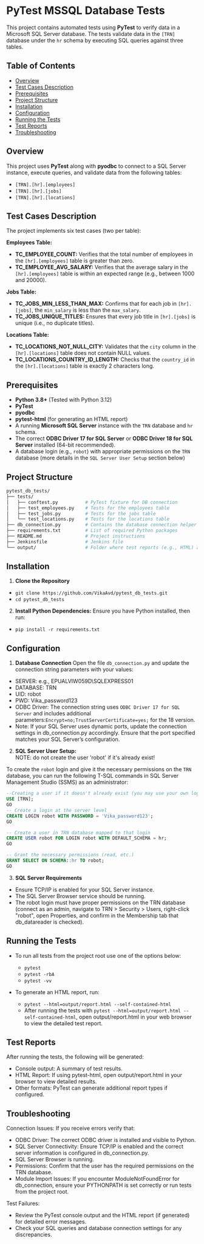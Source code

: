 # PyTest MSSQL Database Tests

This project contains automated tests using **PyTest** to verify data in a Microsoft SQL Server database. The tests validate data in the `[TRN]` database under the `hr` schema by executing SQL queries against three tables.

## Table of Contents
- [Overview](#overview)
- [Test Cases Description](#test-cases-description)
- [Prerequisites](#prerequisites)
- [Project Structure](#project-structure)
- [Installation](#installation)
- [Configuration](#configuration)
- [Running the Tests](#running-the-tests)
- [Test Reports](#test-reports)
- [Troubleshooting](#troubleshooting)

## Overview
This project uses **PyTest** along with **pyodbc** to connect to a SQL Server instance, execute queries, and validate data from the following tables:
- `[TRN].[hr].[employees]`
- `[TRN].[hr].[jobs]`
- `[TRN].[hr].[locations]`

## Test Cases Description
The project implements six test cases (two per table):

**Employees Table:**
- **TC_EMPLOYEE_COUNT:** Verifies that the total number of employees in the `[hr].[employees]` table is greater than zero.
- **TC_EMPLOYEE_AVG_SALARY:** Verifies that the average salary in the `[hr].[employees]` table is within an expected range (e.g., between 1000 and 20000).

**Jobs Table:**
- **TC_JOBS_MIN_LESS_THAN_MAX:** Confirms that for each job in `[hr].[jobs]`, the `min_salary` is less than the `max_salary`.
- **TC_JOBS_UNIQUE_TITLES:** Ensures that every job title in `[hr].[jobs]` is unique (i.e., no duplicate titles).

**Locations Table:**
- **TC_LOCATIONS_NOT_NULL_CITY:** Validates that the `city` column in the `[hr].[locations]` table does not contain NULL values.
- **TC_LOCATIONS_COUNTRY_ID_LENGTH:** Checks that the `country_id` in the `[hr].[locations]` table is exactly 2 characters long.

## Prerequisites
- **Python 3.8+** (Tested with Python 3.12)
- **PyTest**
- **pyodbc**
- **pytest-html** (for generating an HTML report)
- A running **Microsoft SQL Server** instance with the `TRN` database and `hr` schema.
- The correct **ODBC Driver 17 for SQL Server** or **ODBC Driver 18 for SQL Server** installed (64-bit recommended).
- A database login (e.g., `robot`) with appropriate permissions on the `TRN` database (more details in the `SQL Server User Setup` section below)

## Project Structure
```bash
pytest_db_tests/
├── tests/
│   ├── conftest.py          # PyTest fixture for DB connection
│   ├── test_employees.py    # Tests for the employees table
│   ├── test_jobs.py         # Tests for the jobs table
│   └── test_locations.py    # Tests for the locations table
├── db_connection.py         # Contains the database connection helper function
├── requirements.txt         # List of required Python packages
├── README.md                # Project instructions
├── Jenkinsfile              # Jenkins file
└── output/                  # Folder where test reports (e.g., HTML) are generated
```

## Installation
1. **Clone the Repository**  
- `git clone https://github.com/VikaAvd/pytest_db_tests.git`
- `cd pytest_db_tests`

2. **Install Python Dependencies:** 
Ensure you have Python installed, then run:
- `pip install -r requirements.txt`

## Configuration
1. **Database Connection**
Open the file `db_connection.py` and update the connection string parameters with your values:
- SERVER: e.g., EPUALVIW059D\\SQLEXPRESS01 
- DATABASE: TRN
- UID: robot
- PWD: Vika_password123
- ODBC Driver: The connection string uses `ODBC Driver 17 for SQL Server` and includes additional parameters:`Encrypt=no;TrustServerCertificate=yes;` for the 18 version.
- Note: If your SQL Server uses dynamic ports, update the connection settings in db_connection.py accordingly. Ensure that the port specified matches your SQL Server’s configuration.


2. **SQL Server User Setup:**  
  NOTE: do not create the user 'robot' if it's already exist!
  
  To create the `robot` login and give it the necessary permissions on the `TRN` database, you can run the following T-SQL commands in SQL Server Management Studio (SSMS) as an administrator:

   ```sql
   --Creating a user if it doesn't already exist (you may use your own login and password - just update the corresponding settings in db_connection.robot).
   USE [TRN];
   GO
   -- Create a login at the server level 
   CREATE LOGIN robot WITH PASSWORD = 'Vika_password123';
   GO

   -- Create a user in TRN database mapped to that login
   CREATE USER robot FOR LOGIN robot WITH DEFAULT_SCHEMA = hr;
   GO

   -- Grant the necessary permissions (read, etc.)
   GRANT SELECT ON SCHEMA::hr TO robot;
   GO
   ```

3. **SQL Server Requirements**
- Ensure TCP/IP is enabled for your SQL Server instance.
- The SQL Server Browser service should be running.
- The robot login must have proper permissions on the TRN database (connect as an admin, navigate to TRN > Security > Users, right-click "robot", open Properties, and confirm in the Membership tab that db_datareader is checked).

## Running the Tests
- To run all tests from the project root use one of the options below:
   - `pytest`
   - `pytest -rbA`
   - `pytest -vv`
 
- To generate an HTML report, run:
   - `pytest --html=output/report.html --self-contained-html`
   - After running the tests with `pytest --html=output/report.html --self-contained-html`, open output/report.html in your web browser to view the detailed test report.

## Test Reports
After running the tests, the following will be generated:
- Console output: A summary of test results.
- HTML Report: If using pytest-html, open output/report.html in your browser to view detailed results.
- Other formats: PyTest can generate additional report types if configured.

## Troubleshooting
Connection Issues:
If you receive errors verify that:
- ODBC Driver: The correct ODBC driver is installed and visible to Python.
- SQL Server Connectivity: Ensure TCP/IP is enabled and the correct server information is configured in db_connection.py.
- SQL Server Browser is running.
- Permissions: Confirm that the user has the required permissions on the TRN database.
- Module Import Issues: If you encounter ModuleNotFoundError for db_connection, ensure your PYTHONPATH is set correctly or run tests from the project root.

Test Failures:
- Review the PyTest console output and the HTML report (if generated) for detailed error messages.
- Check your SQL queries and database connection settings for any discrepancies.
